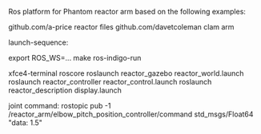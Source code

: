 Ros platform for Phantom reactor arm based on the following examples:

github.com/a-price      reactor files
github.com/davetcoleman clam arm

launch-sequence:

export ROS_WS=...
make ros-indigo-run

xfce4-terminal
roscore
roslaunch reactor_gazebo reactor_world.launch 
roslaunch reactor_controller reactor_control.launch
roslaunch reactor_description display.launch 				

joint command:
rostopic pub -1 /reactor_arm/elbow_pitch_position_controller/command std_msgs/Float64 "data: 1.5"
